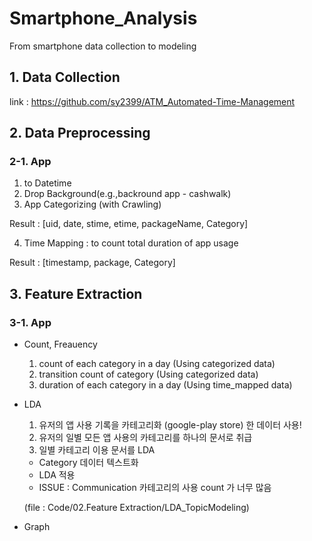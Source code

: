 # Smartphone_Analysis
From smartphone data collection to modeling

## 1. Data Collection

link : https://github.com/sy2399/ATM_Automated-Time-Management


## 2. Data Preprocessing
### 2-1. App
1. to Datetime
2. Drop Background(e.g.,backround app - cashwalk) 
3. App Categorizing (with Crawling)

Result : [uid, date, stime, etime, packageName, Category]

4. Time Mapping : to count total duration of app usage

Result : [timestamp, package, Category]

## 3. Feature Extraction
### 3-1. App
- Count, Freauency
  1) count of each category in a day (Using categorized data)
  2) transition count of category (Using categorized data)
  3) duration of each category in a day (Using time_mapped data)
- LDA
  1) 유저의 앱 사용 기록을 카테고리화 (google-play store) 한 데이터 사용!
  2) 유저의 일별 모든 앱 사용의 카테고리를 하나의 문서로 취급
  3) 일별 카테고리 이용 문서를 LDA 
    - Category 데이터 텍스트화
    - LDA 적용
    - ISSUE :  Communication 카테고리의 사용 count 가 너무 많음

  (file : Code/02.Feature Extraction/LDA_TopicModeling)
  
- Graph

